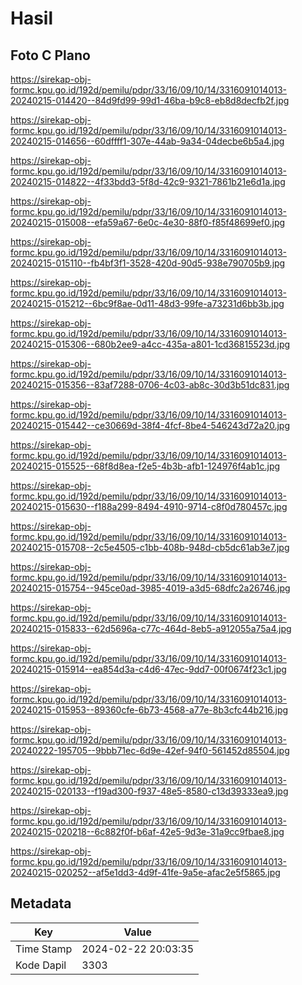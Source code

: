 # Hasil

## Foto C Plano

https://sirekap-obj-formc.kpu.go.id/192d/pemilu/pdpr/33/16/09/10/14/3316091014013-20240215-014420--84d9fd99-99d1-46ba-b9c8-eb8d8decfb2f.jpg

https://sirekap-obj-formc.kpu.go.id/192d/pemilu/pdpr/33/16/09/10/14/3316091014013-20240215-014656--60dffff1-307e-44ab-9a34-04decbe6b5a4.jpg

https://sirekap-obj-formc.kpu.go.id/192d/pemilu/pdpr/33/16/09/10/14/3316091014013-20240215-014822--4f33bdd3-5f8d-42c9-9321-7861b21e6d1a.jpg

https://sirekap-obj-formc.kpu.go.id/192d/pemilu/pdpr/33/16/09/10/14/3316091014013-20240215-015008--efa59a67-6e0c-4e30-88f0-f85f48699ef0.jpg

https://sirekap-obj-formc.kpu.go.id/192d/pemilu/pdpr/33/16/09/10/14/3316091014013-20240215-015110--fb4bf3f1-3528-420d-90d5-938e790705b9.jpg

https://sirekap-obj-formc.kpu.go.id/192d/pemilu/pdpr/33/16/09/10/14/3316091014013-20240215-015212--6bc9f8ae-0d11-48d3-99fe-a73231d6bb3b.jpg

https://sirekap-obj-formc.kpu.go.id/192d/pemilu/pdpr/33/16/09/10/14/3316091014013-20240215-015306--680b2ee9-a4cc-435a-a801-1cd36815523d.jpg

https://sirekap-obj-formc.kpu.go.id/192d/pemilu/pdpr/33/16/09/10/14/3316091014013-20240215-015356--83af7288-0706-4c03-ab8c-30d3b51dc831.jpg

https://sirekap-obj-formc.kpu.go.id/192d/pemilu/pdpr/33/16/09/10/14/3316091014013-20240215-015442--ce30669d-38f4-4fcf-8be4-546243d72a20.jpg

https://sirekap-obj-formc.kpu.go.id/192d/pemilu/pdpr/33/16/09/10/14/3316091014013-20240215-015525--68f8d8ea-f2e5-4b3b-afb1-124976f4ab1c.jpg

https://sirekap-obj-formc.kpu.go.id/192d/pemilu/pdpr/33/16/09/10/14/3316091014013-20240215-015630--f188a299-8494-4910-9714-c8f0d780457c.jpg

https://sirekap-obj-formc.kpu.go.id/192d/pemilu/pdpr/33/16/09/10/14/3316091014013-20240215-015708--2c5e4505-c1bb-408b-948d-cb5dc61ab3e7.jpg

https://sirekap-obj-formc.kpu.go.id/192d/pemilu/pdpr/33/16/09/10/14/3316091014013-20240215-015754--945ce0ad-3985-4019-a3d5-68dfc2a26746.jpg

https://sirekap-obj-formc.kpu.go.id/192d/pemilu/pdpr/33/16/09/10/14/3316091014013-20240215-015833--62d5696a-c77c-464d-8eb5-a912055a75a4.jpg

https://sirekap-obj-formc.kpu.go.id/192d/pemilu/pdpr/33/16/09/10/14/3316091014013-20240215-015914--ea854d3a-c4d6-47ec-9dd7-00f0674f23c1.jpg

https://sirekap-obj-formc.kpu.go.id/192d/pemilu/pdpr/33/16/09/10/14/3316091014013-20240215-015953--89360cfe-6b73-4568-a77e-8b3cfc44b216.jpg

https://sirekap-obj-formc.kpu.go.id/192d/pemilu/pdpr/33/16/09/10/14/3316091014013-20240222-195705--9bbb71ec-6d9e-42ef-94f0-561452d85504.jpg

https://sirekap-obj-formc.kpu.go.id/192d/pemilu/pdpr/33/16/09/10/14/3316091014013-20240215-020133--f19ad300-f937-48e5-8580-c13d39333ea9.jpg

https://sirekap-obj-formc.kpu.go.id/192d/pemilu/pdpr/33/16/09/10/14/3316091014013-20240215-020218--6c882f0f-b6af-42e5-9d3e-31a9cc9fbae8.jpg

https://sirekap-obj-formc.kpu.go.id/192d/pemilu/pdpr/33/16/09/10/14/3316091014013-20240215-020252--af5e1dd3-4d9f-41fe-9a5e-afac2e5f5865.jpg


## Metadata

| Key        | Value               |
| ---------- | ------------------- |
| Time Stamp | 2024-02-22 20:03:35 |
| Kode Dapil | 3303                |



